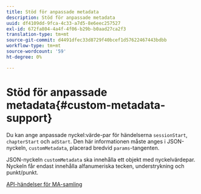```yaml
---
title: Stöd för anpassade metadata
description: Stöd för anpassade metadata
uuid: df4109dd-9fca-4c33-a7d5-8e6eec257527
exl-id: 672fa804-4a4f-4f06-b29b-b0aad27ca2f3
translation-type: tm+mt
source-git-commit: d4491dfec33d8729f40bcef1d57622467443bdbb
workflow-type: tm+mt
source-wordcount: '59'
ht-degree: 0%

---
```


# Stöd för anpassade metadata{#custom-metadata-support}

Du kan ange anpassade nyckel:värde-par för händelserna `sessionStart`, `chapterStart` och `adStart`. Den här informationen måste anges i JSON-nyckeln, `customMetadata`, placerad bredvid `params`-tangenten.

JSON-nyckeln `customMetadata` ska innehålla ett objekt med nyckelvärdepar. Nyckeln får endast innehålla alfanumeriska tecken, understrykning och punkt/punkt.

[API-händelser för MA-samling](/help/media-collection-api/mc-api-ref/mc-api-events-req.md)
